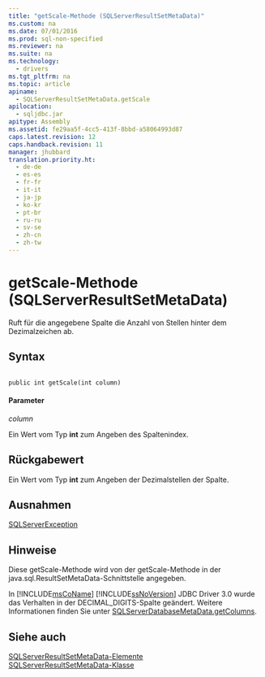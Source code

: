 ```yaml
---
title: "getScale-Methode (SQLServerResultSetMetaData)"
ms.custom: na
ms.date: 07/01/2016
ms.prod: sql-non-specified
ms.reviewer: na
ms.suite: na
ms.technology: 
  - drivers
ms.tgt_pltfrm: na
ms.topic: article
apiname: 
  - SQLServerResultSetMetaData.getScale
apilocation: 
  - sqljdbc.jar
apitype: Assembly
ms.assetid: fe29aa5f-4cc5-413f-8bbd-a58064993d87
caps.latest.revision: 12
caps.handback.revision: 11
manager: jhubbard
translation.priority.ht: 
  - de-de
  - es-es
  - fr-fr
  - it-it
  - ja-jp
  - ko-kr
  - pt-br
  - ru-ru
  - sv-se
  - zh-cn
  - zh-tw
---
```

# getScale-Methode (SQLServerResultSetMetaData)
  Ruft für die angegebene Spalte die Anzahl von Stellen hinter dem Dezimalzeichen ab.  
  
## Syntax  
  
```  
  
public int getScale(int column)  
```  
  
#### Parameter  
 *column*  
  
 Ein Wert vom Typ **int** zum Angeben des Spaltenindex.  
  
## Rückgabewert  
 Ein Wert vom Typ **int** zum Angeben der Dezimalstellen der Spalte.  
  
## Ausnahmen  
 [SQLServerException](../content/SQLServerException-Class.md)  
  
## Hinweise  
 Diese getScale\-Methode wird von der getScale\-Methode in der java.sql.ResultSetMetaData\-Schnittstelle angegeben.  
  
 In [!INCLUDE[msCoName](../content/includes/msCoName_md.md)] [!INCLUDE[ssNoVersion](../content/includes/ssNoVersion_md.md)] JDBC Driver 3.0 wurde das Verhalten in der DECIMAL\_DIGITS\-Spalte geändert. Weitere Informationen finden Sie unter [SQLServerDatabaseMetaData.getColumns](../content/getColumns-Method--SQLServerDatabaseMetaData-.md).  
  
## Siehe auch  
 [SQLServerResultSetMetaData-Elemente](../content/SQLServerResultSetMetaData-Members.md)   
 [SQLServerResultSetMetaData-Klasse](../content/SQLServerResultSetMetaData-Class.md)  
  
  